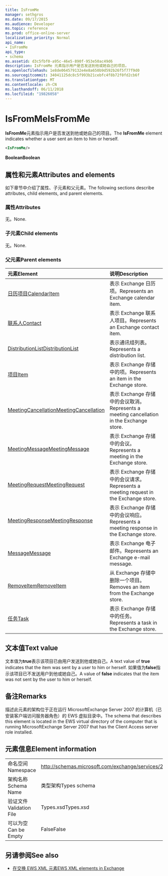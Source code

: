 ```yaml
---
title: IsFromMe
manager: sethgros
ms.date: 09/17/2015
ms.audience: Developer
ms.topic: reference
ms.prod: office-online-server
localization_priority: Normal
api_name:
- IsFromMe
api_type:
- schema
ms.assetid: d3c5fbf0-a95c-46e5-890f-953e50ac49d6
description: IsFromMe 元素指示用户是否发送到他或她自己的项目。
ms.openlocfilehash: 1e8de064579132e4e8a650b9d592b26f5f77f9d0
ms.sourcegitcommit: 34041125dc8c5f993b21cebfc4f8b72f0fd2cb6f
ms.translationtype: MT
ms.contentlocale: zh-CN
ms.lasthandoff: 06/11/2018
ms.locfileid: "19826058"
---
```

# <a name="isfromme"></a><span data-ttu-id="48c52-103">IsFromMe</span><span class="sxs-lookup"><span data-stu-id="48c52-103">IsFromMe</span></span>

<span data-ttu-id="48c52-104">**IsFromMe**元素指示用户是否发送到他或她自己的项目。</span><span class="sxs-lookup"><span data-stu-id="48c52-104">The **IsFromMe** element indicates whether a user sent an item to him or herself.</span></span> 
  
```xml
<IsFromMe/>
```

 <span data-ttu-id="48c52-105">**Boolean**</span><span class="sxs-lookup"><span data-stu-id="48c52-105">**Boolean**</span></span>
## <a name="attributes-and-elements"></a><span data-ttu-id="48c52-106">属性和元素</span><span class="sxs-lookup"><span data-stu-id="48c52-106">Attributes and elements</span></span>

<span data-ttu-id="48c52-107">如下章节中介绍了属性、子元素和父元素。</span><span class="sxs-lookup"><span data-stu-id="48c52-107">The following sections describe attributes, child elements, and parent elements.</span></span>
  
### <a name="attributes"></a><span data-ttu-id="48c52-108">属性</span><span class="sxs-lookup"><span data-stu-id="48c52-108">Attributes</span></span>

<span data-ttu-id="48c52-109">无。</span><span class="sxs-lookup"><span data-stu-id="48c52-109">None.</span></span>
  
### <a name="child-elements"></a><span data-ttu-id="48c52-110">子元素</span><span class="sxs-lookup"><span data-stu-id="48c52-110">Child elements</span></span>

<span data-ttu-id="48c52-111">无。</span><span class="sxs-lookup"><span data-stu-id="48c52-111">None.</span></span>
  
### <a name="parent-elements"></a><span data-ttu-id="48c52-112">父元素</span><span class="sxs-lookup"><span data-stu-id="48c52-112">Parent elements</span></span>

|<span data-ttu-id="48c52-113">**元素**</span><span class="sxs-lookup"><span data-stu-id="48c52-113">**Element**</span></span>|<span data-ttu-id="48c52-114">**说明**</span><span class="sxs-lookup"><span data-stu-id="48c52-114">**Description**</span></span>|
|:-----|:-----|
|[<span data-ttu-id="48c52-115">日历项目</span><span class="sxs-lookup"><span data-stu-id="48c52-115">CalendarItem</span></span>](calendaritem.md) <br/> |<span data-ttu-id="48c52-116">表示 Exchange 日历项。</span><span class="sxs-lookup"><span data-stu-id="48c52-116">Represents an Exchange calendar item.</span></span>  <br/> |
|[<span data-ttu-id="48c52-117">联系人</span><span class="sxs-lookup"><span data-stu-id="48c52-117">Contact</span></span>](contact.md) <br/> |<span data-ttu-id="48c52-118">表示 Exchange 联系人项目。</span><span class="sxs-lookup"><span data-stu-id="48c52-118">Represents an Exchange contact item.</span></span>  <br/> |
|[<span data-ttu-id="48c52-119">DistributionList</span><span class="sxs-lookup"><span data-stu-id="48c52-119">DistributionList</span></span>](distributionlist.md) <br/> |<span data-ttu-id="48c52-120">表示通讯组列表。</span><span class="sxs-lookup"><span data-stu-id="48c52-120">Represents a distribution list.</span></span>  <br/> |
|[<span data-ttu-id="48c52-121">项目</span><span class="sxs-lookup"><span data-stu-id="48c52-121">Item</span></span>](item.md) <br/> |<span data-ttu-id="48c52-122">表示 Exchange 存储中的项。</span><span class="sxs-lookup"><span data-stu-id="48c52-122">Represents an item in the Exchange store.</span></span>  <br/> |
|[<span data-ttu-id="48c52-123">MeetingCancellation</span><span class="sxs-lookup"><span data-stu-id="48c52-123">MeetingCancellation</span></span>](meetingcancellation.md) <br/> |<span data-ttu-id="48c52-124">表示 Exchange 存储中的会议取消。</span><span class="sxs-lookup"><span data-stu-id="48c52-124">Represents a meeting cancellation in the Exchange store.</span></span>  <br/> |
|[<span data-ttu-id="48c52-125">MeetingMessage</span><span class="sxs-lookup"><span data-stu-id="48c52-125">MeetingMessage</span></span>](meetingmessage.md) <br/> |<span data-ttu-id="48c52-126">表示 Exchange 存储中的会议。</span><span class="sxs-lookup"><span data-stu-id="48c52-126">Represents a meeting in the Exchange store.</span></span>  <br/> |
|[<span data-ttu-id="48c52-127">MeetingRequest</span><span class="sxs-lookup"><span data-stu-id="48c52-127">MeetingRequest</span></span>](meetingrequest.md) <br/> |<span data-ttu-id="48c52-128">表示 Exchange 存储中的会议请求。</span><span class="sxs-lookup"><span data-stu-id="48c52-128">Represents a meeting request in the Exchange store.</span></span>  <br/> |
|[<span data-ttu-id="48c52-129">MeetingResponse</span><span class="sxs-lookup"><span data-stu-id="48c52-129">MeetingResponse</span></span>](meetingresponse.md) <br/> |<span data-ttu-id="48c52-130">表示 Exchange 存储中的会议响应。</span><span class="sxs-lookup"><span data-stu-id="48c52-130">Represents a meeting response in the Exchange store.</span></span>  <br/> |
|[<span data-ttu-id="48c52-131">Message</span><span class="sxs-lookup"><span data-stu-id="48c52-131">Message</span></span>](message-ex15websvcsotherref.md) <br/> |<span data-ttu-id="48c52-132">表示 Exchange 电子邮件。</span><span class="sxs-lookup"><span data-stu-id="48c52-132">Represents an Exchange e-mail message.</span></span>  <br/> |
|[<span data-ttu-id="48c52-133">RemoveItem</span><span class="sxs-lookup"><span data-stu-id="48c52-133">RemoveItem</span></span>](removeitem.md) <br/> |<span data-ttu-id="48c52-134">从 Exchange 存储中删除一个项目。</span><span class="sxs-lookup"><span data-stu-id="48c52-134">Removes an item from the Exchange store.</span></span>  <br/> |
|[<span data-ttu-id="48c52-135">任务</span><span class="sxs-lookup"><span data-stu-id="48c52-135">Task</span></span>](task.md) <br/> |<span data-ttu-id="48c52-136">表示 Exchange 存储中的任务。</span><span class="sxs-lookup"><span data-stu-id="48c52-136">Represents a task in the Exchange store.</span></span>  <br/> |
   
## <a name="text-value"></a><span data-ttu-id="48c52-137">文本值</span><span class="sxs-lookup"><span data-stu-id="48c52-137">Text value</span></span>

<span data-ttu-id="48c52-138">文本值为**true**表示该项目已由用户发送到他或她自己。</span><span class="sxs-lookup"><span data-stu-id="48c52-138">A text value of **true** indicates that the item was sent by a user to him or herself.</span></span> <span data-ttu-id="48c52-139">如果值为**false**指示该项目已不发送用户到他或她自己。</span><span class="sxs-lookup"><span data-stu-id="48c52-139">A value of **false** indicates that the item was not sent by the user to him or herself.</span></span> 
  
## <a name="remarks"></a><span data-ttu-id="48c52-140">备注</span><span class="sxs-lookup"><span data-stu-id="48c52-140">Remarks</span></span>

<span data-ttu-id="48c52-141">描述此元素的架构位于正在运行 MicrosoftExchange Server 2007 的计算机（已安装客户端访问服务器角色）的 EWS 虚拟目录中。</span><span class="sxs-lookup"><span data-stu-id="48c52-141">The schema that describes this element is located in the EWS virtual directory of the computer that is running MicrosoftExchange Server 2007 that has the Client Access server role installed.</span></span>
  
## <a name="element-information"></a><span data-ttu-id="48c52-142">元素信息</span><span class="sxs-lookup"><span data-stu-id="48c52-142">Element information</span></span>

|||
|:-----|:-----|
|<span data-ttu-id="48c52-143">命名空间</span><span class="sxs-lookup"><span data-stu-id="48c52-143">Namespace</span></span>  <br/> |http://schemas.microsoft.com/exchange/services/2006/types  <br/> |
|<span data-ttu-id="48c52-144">架构名称</span><span class="sxs-lookup"><span data-stu-id="48c52-144">Schema Name</span></span>  <br/> |<span data-ttu-id="48c52-145">类型架构</span><span class="sxs-lookup"><span data-stu-id="48c52-145">Types schema</span></span>  <br/> |
|<span data-ttu-id="48c52-146">验证文件</span><span class="sxs-lookup"><span data-stu-id="48c52-146">Validation File</span></span>  <br/> |<span data-ttu-id="48c52-147">Types.xsd</span><span class="sxs-lookup"><span data-stu-id="48c52-147">Types.xsd</span></span>  <br/> |
|<span data-ttu-id="48c52-148">可以为空</span><span class="sxs-lookup"><span data-stu-id="48c52-148">Can be Empty</span></span>  <br/> |<span data-ttu-id="48c52-149">False</span><span class="sxs-lookup"><span data-stu-id="48c52-149">False</span></span>  <br/> |
   
## <a name="see-also"></a><span data-ttu-id="48c52-150">另请参阅</span><span class="sxs-lookup"><span data-stu-id="48c52-150">See also</span></span>



- [<span data-ttu-id="48c52-151">在交换 EWS XML 元素</span><span class="sxs-lookup"><span data-stu-id="48c52-151">EWS XML elements in Exchange</span></span>](ews-xml-elements-in-exchange.md)

